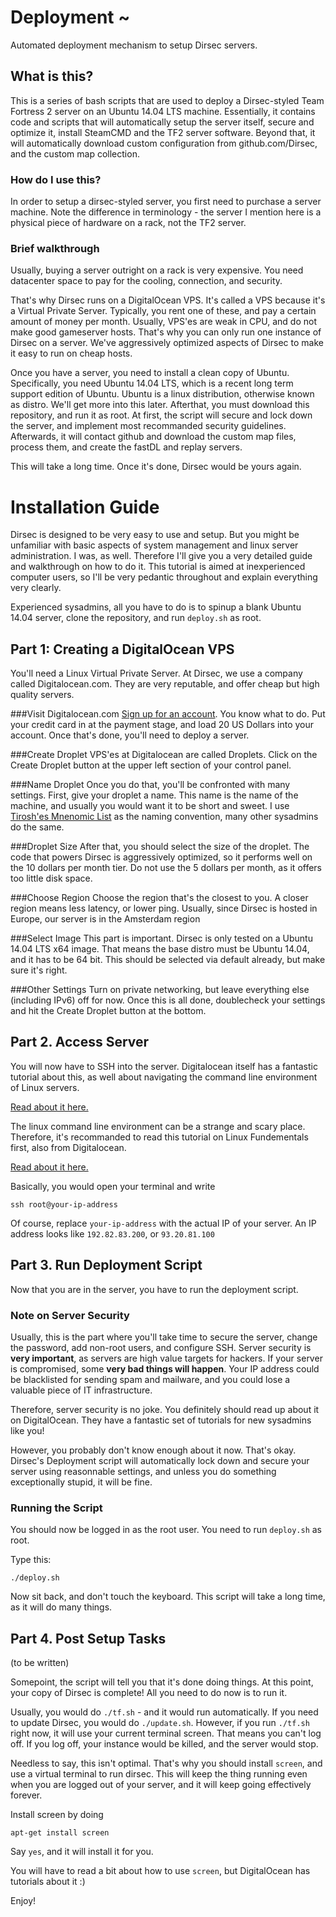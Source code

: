 # Deployment ~ 
Automated deployment mechanism to setup Dirsec servers. 

## What is this?
This is a series of bash scripts that are used to deploy a Dirsec-styled Team Fortress 2 server on an Ubuntu 14.04 LTS machine. Essentially, it contains code and scripts that will automatically setup the server itself, secure and optimize it, install SteamCMD and the TF2 server software. Beyond that, it will automatically download custom configuration from github.com/Dirsec, and the custom map collection.

### How do I use this?
In order to setup a dirsec-styled server, you first need to purchase a server machine. Note the difference in terminology - the server I mention here is a physical piece of hardware on a rack, not the TF2 server. 

### Brief walkthrough
Usually, buying a server outright on a rack is very expensive. You need datacenter space to pay for the cooling, connection, and security. 

That's why Dirsec runs on a DigitalOcean VPS. It's called a VPS because it's a Virtual Private Server. Typically, you rent one of these, and pay a certain amount of money per month. Usually, VPS'es are weak in CPU, and do not make good gameserver hosts. That's why you can only run one instance of Dirsec on a server. We've aggressively optimized aspects of Dirsec to make it easy to run on cheap hosts.

Once you have a server, you need to install a clean copy of Ubuntu. Specifically, you need Ubuntu 14.04 LTS, which is a recent long term support edition of Ubuntu. Ubuntu is a linux distribution, otherwise known as distro. We'll get more into this later. Afterthat, you must download this repository, and run it as root. At first, the script will secure and lock down the server, and implement most recommanded security guidelines. Afterwards, it will contact github and download the custom map files, process them, and create the fastDL and replay servers.

This will take a long time. Once it's done, Dirsec would be yours again.

# Installation Guide
Dirsec is designed to be very easy to use and setup. But you might be unfamiliar with basic aspects of system management and linux server administration. I was, as well. Therefore I'll give you a very detailed guide and walkthrough on how to do it. This tutorial is aimed at inexperienced computer users, so I'll be very pedantic throughout and explain everything very clearly. 

Experienced sysadmins, all you have to do is to spinup a blank Ubuntu 14.04 server, clone the repository, and run `deploy.sh` as root.

## Part 1: Creating a DigitalOcean VPS
You'll need a Linux Virtual Private Server. At Dirsec, we use a company called Digitalocean.com. They are very reputable, and offer cheap but high quality servers. 

###Visit Digitalocean.com
[Sign up for an account](https://cloud.digitalocean.com/registrations/new). You know what to do. Put your credit card in at the payment stage, and load 20 US Dollars into your account. Once that's done, you'll need to deploy a server.

###Create Droplet
VPS'es at Digitalocean are called Droplets. Click on the Create Droplet button at the upper left section of your control panel.

###Name Droplet
Once you do that, you'll be confronted with many settings. First, give your droplet a name. This name is the name of the machine, and usually you would want it to be short and sweet. I use [Tirosh'es Mnenomic List](http://web.archive.org/web/20091003023412/http://tothink.com/mnemonic/wordlist.txt
) as the naming convention, many other sysadmins do the same.

###Droplet Size
After that, you should select the size of the droplet. The code that powers Dirsec is aggressively optimized, so it performs well on the 10 dollars per month tier. Do not use the 5 dollars per month, as it offers too little disk space.

###Choose Region
Choose the region that's the closest to you. A closer region means less latency, or lower ping. Usually, since Dirsec is hosted in Europe, our server is in the Amsterdam region

###Select Image
This part is important. Dirsec is only tested on a Ubuntu 14.04 LTS x64 image. That means the base distro must be Ubuntu 14.04, and it has to be 64 bit. This should be selected via default already, but make sure it's right.

###Other Settings
Turn on private networking, but leave everything else (including IPv6) off for now. Once this is all done, doublecheck your settings and hit the Create Droplet button at the bottom.

## Part 2. Access Server
You will now have to SSH into the server. Digitalocean itself has a fantastic tutorial about this, as well about navigating the command line environment of Linux servers.

[Read about it here.](https://www.digitalocean.com/community/tutorials/how-to-connect-to-your-droplet-with-ssh)

The linux command line environment can be a strange and scary place. Therefore, it's recommanded to read this tutorial on Linux Fundementals first, also from Digitalocean.

[Read about it here.](https://www.digitalocean.com/community/tutorials/an-introduction-to-the-linux-terminal)

Basically, you would open your terminal and write
```
ssh root@your-ip-address
```

Of course, replace `your-ip-address` with the actual IP of your server. An IP address looks like `192.82.83.200`, or `93.20.81.100`

## Part 3. Run Deployment Script
Now that you are in the server, you have to run the deployment script. 

### Note on Server Security
Usually, this is the part where you'll take time to secure the server, change the password, add non-root users, and configure SSH. Server security is **very important**, as servers are high value targets for hackers. If your server is compromised, some **very bad things will happen**. Your IP address could be blacklisted for sending spam and mailware, and you could lose a valuable piece of IT infrastructure.

Therefore, server security is no joke. You definitely should read up about it on DigitalOcean. They have a fantastic set of tutorials for new sysadmins like you!

However, you probably don't know enough about it now. That's okay. Dirsec's Deployment script will automatically lock down and secure your server using reasonnable settings, and unless you do something exceptionally stupid, it will be fine.

### Running the Script
You should now be logged in as the root user. You need to run `deploy.sh` as root.

Type this:

`./deploy.sh`

Now sit back, and don't touch the keyboard. This script will take a long time, as it will do many things.

## Part 4. Post Setup Tasks
(to be written)

Somepoint, the script will tell you that it's done doing things. At this point, your copy of Dirsec is complete! All you need to do now is to run it.

Usually, you would do `./tf.sh` - and it would run automatically. If you need to update Dirsec, you would do `./update.sh`. However, if you run `./tf.sh` right now, it will use your current terminal screen. That means you can't log off. If you log off, your instance would be killed, and the server would stop.

Needless to say, this isn't optimal. That's why you should install `screen`, and use a virtual terminal to run dirsec. This will keep the thing running even when you are logged out of your server, and it will keep going effectively forever.

Install screen by doing
```
apt-get install screen
```

Say `yes`, and it will install it for you.

You will have to read a bit about how to use `screen`, but DigitalOcean has tutorials about it :)

Enjoy!

